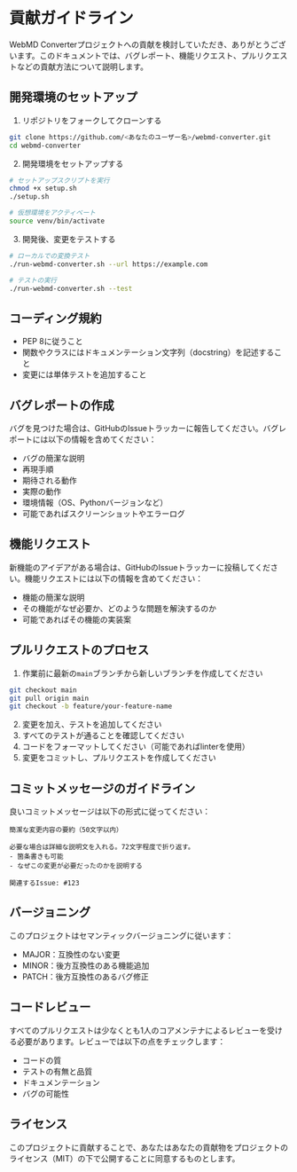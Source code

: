 # 貢献ガイドライン

WebMD Converterプロジェクトへの貢献を検討していただき、ありがとうございます。このドキュメントでは、バグレポート、機能リクエスト、プルリクエストなどの貢献方法について説明します。

## 開発環境のセットアップ

1. リポジトリをフォークしてクローンする
```bash
git clone https://github.com/<あなたのユーザー名>/webmd-converter.git
cd webmd-converter
```

2. 開発環境をセットアップする
```bash
# セットアップスクリプトを実行
chmod +x setup.sh
./setup.sh

# 仮想環境をアクティベート
source venv/bin/activate
```

3. 開発後、変更をテストする
```bash
# ローカルでの変換テスト
./run-webmd-converter.sh --url https://example.com

# テストの実行
./run-webmd-converter.sh --test
```

## コーディング規約

- PEP 8に従うこと
- 関数やクラスにはドキュメンテーション文字列（docstring）を記述すること
- 変更には単体テストを追加すること

## バグレポートの作成

バグを見つけた場合は、GitHubのIssueトラッカーに報告してください。バグレポートには以下の情報を含めてください：

- バグの簡潔な説明
- 再現手順
- 期待される動作
- 実際の動作
- 環境情報（OS、Pythonバージョンなど）
- 可能であればスクリーンショットやエラーログ

## 機能リクエスト

新機能のアイデアがある場合は、GitHubのIssueトラッカーに投稿してください。機能リクエストには以下の情報を含めてください：

- 機能の簡潔な説明
- その機能がなぜ必要か、どのような問題を解決するのか
- 可能であればその機能の実装案

## プルリクエストのプロセス

1. 作業前に最新の`main`ブランチから新しいブランチを作成してください
```bash
git checkout main
git pull origin main
git checkout -b feature/your-feature-name
```

2. 変更を加え、テストを追加してください
3. すべてのテストが通ることを確認してください
4. コードをフォーマットしてください（可能であればlinterを使用）
5. 変更をコミットし、プルリクエストを作成してください

## コミットメッセージのガイドライン

良いコミットメッセージは以下の形式に従ってください：

```
簡潔な変更内容の要約（50文字以内）

必要な場合は詳細な説明文を入れる。72文字程度で折り返す。
- 箇条書きも可能
- なぜこの変更が必要だったのかを説明する

関連するIssue: #123
```

## バージョニング

このプロジェクトはセマンティックバージョニングに従います：

- MAJOR：互換性のない変更
- MINOR：後方互換性のある機能追加
- PATCH：後方互換性のあるバグ修正

## コードレビュー

すべてのプルリクエストは少なくとも1人のコアメンテナによるレビューを受ける必要があります。レビューでは以下の点をチェックします：

- コードの質
- テストの有無と品質
- ドキュメンテーション
- バグの可能性

## ライセンス

このプロジェクトに貢献することで、あなたはあなたの貢献物をプロジェクトのライセンス（MIT）の下で公開することに同意するものとします。
